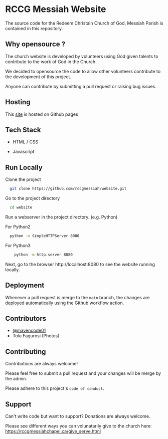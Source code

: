 
# RCCG Messiah Website

The source code for the Redeem Christain Church of God, Messiah Parish is contained in this repository. 

## Why opensource ?

The church website is developed by volunteers using God given talents to
contribute to the work of God in the Church. 

We decided to opensource the code to allow other volunteers contribute to the development of this project.

Anyone can contribute by submitting a pull request or raising bug issues.

## Hosting

This [site](https://rccgmessiahchapel.ca/) is hosted on Github pages

## Tech Stack

- HTML / CSS

- Javascript


## Run Locally

Clone the project

```bash
  git clone https://github.com/rccgmessiah/website.git
```

Go to the project directory

```bash
  cd website
```

Run a webserver in the project directory. (e.g. Python)

For Python2
```bash
  python -m SimpleHTTPServer 8080
```

For Python3
```bash
    python -m http.server 8080
```

Next, go to the browser http://localhost:8080 to see the website running locally.




## Deployment

Whenever a pull request is merge to the `main` branch, the changes are deployed automatically using
the Github workflow action.


## Contributors

- [@mavencode01](https://www.github.com/mavencode01)
- Tolu Fagurosi (Photos)


## Contributing

Contributions are always welcome!

Please feel free to submit a pull request and your changes will be merge
by the admin.

Please adhere to this project's `code of conduct`.


## Support

Can't write code but want to support? Donations are always welcome.

Please see different ways you can volunatarily give to the church here: https://rccgmessiahchapel.ca/give_serve.html


